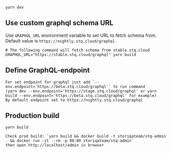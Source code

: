 `yarn dev`

## Use custom graphql schema URL

Use `GRAPHQL_URL` environment variable to set URL to fetch schema from. Default value is `https://nightly.stq.cloud/graphql`.

```
# The following command will fetch schema from stable.stq.cloud
GRAPHQL_URL="https://stable.stq.cloud/graphql" yarn build
```

## Define GraphQL-endpoint

```
For set endpoint for graphql just add `--env.endpoint='https://beta.stq.cloud/graphql'` to run command
(yarn dev --env.endpoint='https://stage.stq.cloud/graphql' or yarn build --env.endpoint='https://beta.stq.cloud/graphql' for example)
By default endpoint set to https://nightly.stq.cloud/graphql
```

## Production build

`yarn build`

```
Check prod build: `yarn build && docker build -t storiqateam/stq-admin . && docker run -it --rm -p 80:80 storiqateam/stq-admin`
then open http://localhost/admin in browser
```
